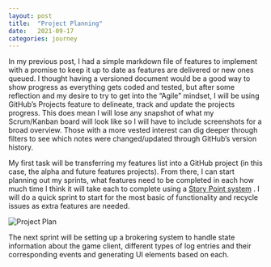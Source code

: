 ```yaml
---
layout: post
title:  "Project Planning"
date:   2021-09-17
categories: journey
---
```

In my previous post, I had a simple markdown file of features to implement with a promise to keep it up to date as features are delivered or new ones queued. I thought having a versioned document would be a good way to show progress as everything gets coded and tested, but after some reflection and my desire to try to get into the “Agile” mindset, I will be using GitHub’s Projects feature to delineate, track and update the projects progress.  This does mean I will lose any snapshot of what my Scrum/Kanban board will look like so I will have to include screenshots for a broad overview. Those with a more vested interest can dig deeper through filters to see which notes were changed/updated through GitHub’s version history.

My first task will be transferring my features list into a GitHub project (in this case, the alpha and future features projects). From there, I can start planning out my sprints, what features need to be completed in each how much time I think it will take each to complete using a [Story Point system]( https://www.atlassian.com/agile/project-management/estimation) . I will do a quick sprint to start for the most basic of functionality and recycle issues as extra features are needed.

![Project Plan]({{site.url}}/images/ProjectPlan1.png)

The next sprint will be setting up a brokering system to handle state information about the game client, different types of log entries and their corresponding events and generating UI elements based on each.

